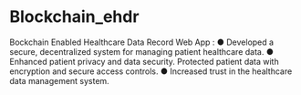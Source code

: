 # Blockchain_ehdr
Bockchain Enabled Healthcare Data Record Web App :
● Developed a secure, decentralized system for managing patient healthcare data.
● Enhanced patient privacy and data security. Protected patient data with encryption and secure access controls.
● Increased trust in the healthcare data management system.
